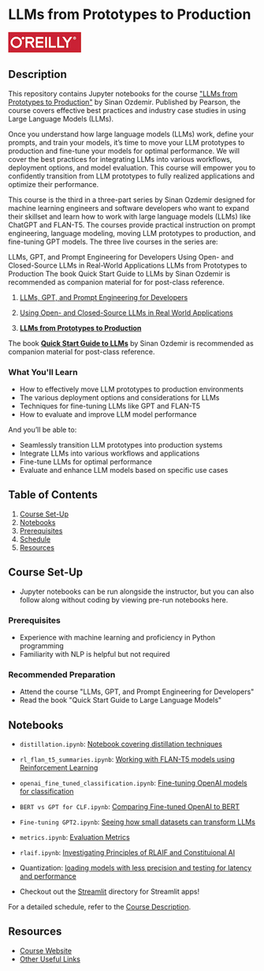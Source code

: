 # LLMs from Prototypes to Production

![O'Reilly](images/oreilly.png)

## Description

This repository contains Jupyter notebooks for the course ["LLMs from Prototypes to Production"](https://learning.oreilly.com/live-events/llms-from-prototypes-to-production/0636920095639/) by Sinan Ozdemir. Published by Pearson, the course covers effective best practices and industry case studies in using Large Language Models (LLMs).

Once you understand how large language models (LLMs) work, define your prompts, and train your models, it’s time to move your LLM prototypes to production and fine-tune your models for optimal performance. We will cover the best practices for integrating LLMs into various workflows, deployment options, and model evaluation. This course will empower you to confidently transition from LLM prototypes to fully realized applications and optimize their performance.

This course is the third in a three-part series by Sinan Ozdemir designed for machine learning engineers and software developers who want to expand their skillset and learn how to work with large language models (LLMs) like ChatGPT and FLAN-T5. The courses provide practical instruction on prompt engineering, language modeling, moving LLM prototypes to production, and fine-tuning GPT models. The three live courses in the series are:

LLMs, GPT, and Prompt Engineering for Developers
Using Open- and Closed-Source LLMs in Real-World Applications
LLMs from Prototypes to Production
The book Quick Start Guide to LLMs by Sinan Ozdemir is recommended as companion material for for post-class reference.

1. [LLMs, GPT, and Prompt Engineering for Developers](https://learning.oreilly.com/live-events/llms-gpt-and-prompt-engineering-for-developers/0636920094338/0636920094337/#liveEventSchedule)

2. [Using Open- and Closed-Source LLMs in Real World Applications](https://learning.oreilly.com/live-events/using-open-and-closed-source-llms-in-real-world-applications/0636920094342/)

3. **[LLMs from Prototypes to Production](https://learning.oreilly.com/live-events/llms-from-prototypes-to-production/0636920095639/)**

The book **[Quick Start Guide to LLMs](https://learning.oreilly.com/library/view/quick-start-guide/9780138199425)** by Sinan Ozdemir is recommended as companion material for post-class reference.

### What You'll Learn

- How to effectively move LLM prototypes to production environments
- The various deployment options and considerations for LLMs
- Techniques for fine-tuning LLMs like GPT and FLAN-T5
- How to evaluate and improve LLM model performance

And you’ll be able to:

- Seamlessly transition LLM prototypes into production systems
- Integrate LLMs into various workflows and applications
- Fine-tune LLMs for optimal performance
- Evaluate and enhance LLM models based on specific use cases

## Table of Contents

1. [Course Set-Up](#course-set-up)
2. [Notebooks](#notebooks)
3. [Prerequisites](#prerequisites)
4. [Schedule](#schedule)
5. [Resources](#resources)

## Course Set-Up

- Jupyter notebooks can be run alongside the instructor, but you can also follow along without coding by viewing pre-run notebooks here.

### Prerequisites

- Experience with machine learning and proficiency in Python programming
- Familiarity with NLP is helpful but not required

### Recommended Preparation

- Attend the course "LLMs, GPT, and Prompt Engineering for Developers"
- Read the book "Quick Start Guide to Large Language Models"


## Notebooks

- `distillation.ipynb`: [Notebook covering distillation techniques](https://colab.research.google.com/drive/1GO8w1gC2TRII9-aaRNaFN6mkCglm2pJa?usp=sharing)
- `rl_flan_t5_summaries.ipynb`: [Working with FLAN-T5 models using Reinforcement Learning](https://colab.research.google.com/drive/1wG8lv6drn872HNZHrT7V9kl6JIF1SXpr?usp=sharing)
- `openai_fine_tuned_classification.ipynb`: [Fine-tuning OpenAI models for classification](notebooks/openai_fine_tuned_classification.ipynb)

- `BERT vs GPT for CLF.ipynb`: [Comparing Fine-tuned OpenAI to BERT](notebooks/BERT%20vs%20GPT%20for%20CLF.ipynb)

- `Fine-tuning GPT2.ipynb`: [Seeing how small datasets can transform LLMs](notebooks/latex_gpt2.ipynb)
- `metrics.ipynb`: [Evaluation Metrics](notebooks/metrics.ipynb)
- `rlaif.ipynb`: [Investigating Principles of RLAIF and Constituional AI](notebooks/rlaif.ipynb)
- Quantization: [loading models with less precision and testing for latency and performance](https://colab.research.google.com/drive/12RTnrcaXCeAqyGQNbWsrvcqKyOdr0NSm?usp=sharing)


- Checkout out the [Streamlit](streamlit/) directory for Streamlit apps!

For a detailed schedule, refer to the [Course Description](#description).

## Resources

- [Course Website](https://learning.oreilly.com/live-events/llms-from-prototypes-to-production/0636920095639)
- [Other Useful Links](https://learning.oreilly.com/playlists/2953f6c7-0e13-49ac-88e2-b951e11388de/)

